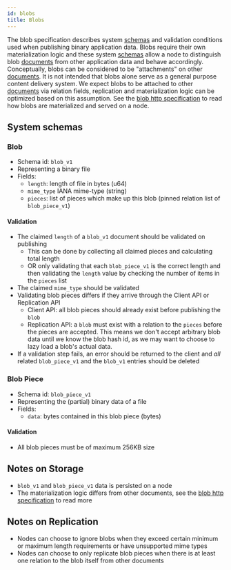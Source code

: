 ```yaml
---
id: blobs
title: Blobs
---
```


The blob specification describes system [schemas][schemas] and validation conditions used when publishing binary application data. Blobs require their own materialization logic and these system [schemas][schemas] allow a node to distinguish blob [documents][documents] from other application data and behave accordingly. Conceptually, blobs can be considered to be "attachments" on other [documents][documents]. It is not intended that blobs alone serve as a general purpose content delivery system. We expect blobs to be attached to other [documents][documents] via relation fields, replication and materialization logic can be optimized based on this assumption. See the [blob http specification][blob-http] to read how blobs are materialized and served on a node.

## System schemas

### Blob

- Schema id: `blob_v1`
- Representing a binary file
- Fields:
    - `length`: length of file in bytes (u64)
    - `mime_type` IANA mime-type (string)
    - `pieces`: list of pieces which make up this blob (pinned relation list of `blob_piece_v1`)

#### Validation

- The claimed `length` of a `blob_v1` document should be validated on publishing
    - This can be done by collecting all claimed pieces and calculating total length
    - OR only validating that each `blob_piece_v1` is the correct length and then validating the `length` value by checking the number of items in the `pieces` list
- The claimed `mime_type` should be validated
- Validating blob pieces differs if they arrive through the Client API or Replication API
    - Client API: all blob pieces should already exist before publishing the `blob`
    - Replication API: a `blob` must exist with a relation to the `pieces` before the pieces are accepted. This means we don't accept arbitrary blob data until we know the blob hash id, as we may want to choose to lazy load a blob's actual data.
- If a validation step fails, an error should be returned to the client and _all_ related `blob_piece_v1` and the `blob_v1` entries should be deleted

### Blob Piece

- Schema id: `blob_piece_v1`
- Representing the (partial) binary data of a file
- Fields:
    - `data`: bytes contained in this blob piece (bytes)

#### Validation

- All blob pieces must be of maximum 256KB size

## Notes on Storage

- `blob_v1` and `blob_piece_v1` data is persisted on a node
- The materialization logic differs from other documents, see the [blob http specification][blob-http] to read more

## Notes on Replication

- Nodes can choose to ignore blobs when they exceed certain minimum or maximum length requirements or have unsupported mime types
- Nodes can choose to only replicate blob pieces when there is at least one relation to the blob itself from other documents

[schemas]: /specification/data-types/schemas
[documents]: /specification/data-types/documents
[blob-http]: /specification/APIs/blob-http
